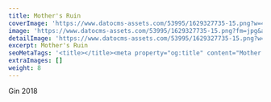 ```yaml
---
title: Mother's Ruin
coverImage: 'https://www.datocms-assets.com/53995/1629327735-15.png?w=450&fm=jpg&auto=compress'
image: 'https://www.datocms-assets.com/53995/1629327735-15.png?fm=jpg&auto=compress'
detailImage: 'https://www.datocms-assets.com/53995/1629327735-15.png?w=600&fm=jpg&auto=compress'
excerpt: Mother's Ruin
seoMetaTags: '<title></title><meta property="og:title" content="Mother''s Ruin"><meta name="twitter:title" content="Mother''s Ruin"><meta name="description" content="Gin 2019"><meta property="og:description" content="Gin 2019"><meta name="twitter:description" content="Gin 2019"><meta name="robots" content="noindex"><meta name="twitter:site" content="@xxx"><meta name="twitter:card" content="summary_large_image"><meta property="article:modified_time" content="2021-08-18T23:04:21Z"><meta property="article:published_time" content="2021-08-18T22:55:37Z"><meta property="article:publisher" content="https://www.facebook.com/xxx"><meta property="og:locale" content="en_EN"><meta property="og:type" content="article"><meta property="og:site_name" content="Vivienne Must & other stories "><meta property="og:image" content="https://www.datocms-assets.com/53995/1629327735-15.png?w=1000&fit=max&fm=jpg"><meta name="twitter:image" content="https://www.datocms-assets.com/53995/1629327735-15.png?w=1000&fit=max&fm=jpg">'
extraImages: []
weight: 8
---
```


Gin 2018